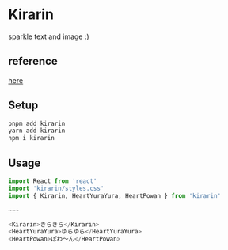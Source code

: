# Kirarin

sparkle text and image :)

## reference

[here](https://nantokaworks.github.io/kirarin/)

## Setup

```sh
pnpm add kirarin
yarn add kirarin
npm i kirarin
```

## Usage

```js
import React from 'react'
import 'kirarin/styles.css'
import { Kirarin, HeartYuraYura, HeartPowan } from 'kirarin'

~~~

<Kirarin>きらきら</Kirarin>
<HeartYuraYura>ゆらゆら</HeartYuraYura>
<HeartPowan>ぽわ〜ん</HeartPowan>
```
